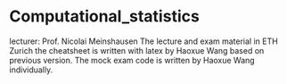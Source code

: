 # Computational_statistics
lecturer: Prof. Nicolai Meinshausen
The lecture and exam material in ETH Zurich
the cheatsheet is written with latex by Haoxue Wang based on previous version.
The mock exam code is written by Haoxue Wang individually.
